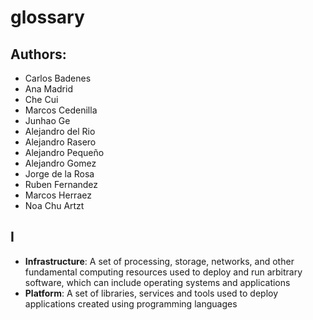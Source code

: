 # glossary

## Authors:
- Carlos Badenes
- Ana Madrid
- Che Cui
- Marcos Cedenilla
- Junhao Ge
- Alejandro del Rio
- Alejandro Rasero
- Alejandro Pequeño
- Alejandro Gomez
- Jorge de la Rosa
- Ruben Fernandez
- Marcos Herraez
- Noa Chu Artzt


## I
- **Infrastructure**: A set of processing, storage, networks, and other fundamental computing resources used to deploy and run arbitrary software, which can include operating systems and applications 
- **Platform**:  A set of libraries, services and tools used to deploy applications created using programming languages
